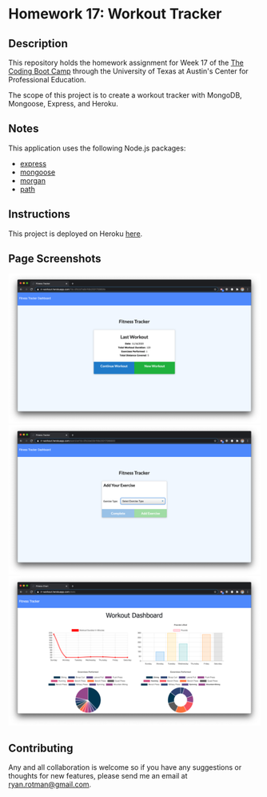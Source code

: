 # Homework 17: Workout Tracker

## Description
This repository holds the homework assignment for Week 17 of the [The Coding Boot Camp](https://techbootcamps.utexas.edu/coding/) through the University of Texas at Austin's Center for Professional Education.

The scope of this project is to create a workout tracker with MongoDB, Mongoose, Express, and Heroku.

## Notes
This application uses the following Node.js packages:
- [express](https://expressjs.com/)
- [mongoose](https://www.npmjs.com/package/mongoose)
- [morgan](https://www.npmjs.com/package/morgan)
- [path](https://nodejs.org/dist/latest-v14.x/docs/api/path.html)

## Instructions
This project is deployed on Heroku [here](https://rr-workout.herokuapp.com).

## Page Screenshots
![README_ScreenShot_1](./assets/images/README_ScreenShot_1.png)
![README_ScreenShot_2](./assets/images/README_ScreenShot_2.png)
![README_ScreenShot_3](./assets/images/README_ScreenShot_3.png)

## Contributing
Any and all collaboration is welcome so if you have any suggestions or thoughts for new features, please send me an email at ryan.rotman@gmail.com.